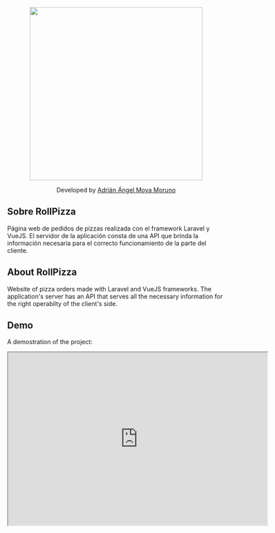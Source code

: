 <div align="center">
    <img width="400" src="https://www.driangel.com/img/LoguitoRollPizza.png"></img>
</div>
<p align="center">
    Developed by <a href="https://www.driangel.com">Adrián Ángel Moya Moruno</a>
</p>

## Sobre RollPizza

Página web de pedidos de pizzas realizada con el framework Laravel y VueJS. El servidor de la aplicación consta de una API que brinda la información necesaria para el correcto funcionamiento de la parte del cliente.

## About RollPizza

Website of pizza orders made with Laravel and VueJS frameworks. The application's server has an API that serves all the necessary information for the right operabilty of the client's side.

## Demo

A demostration of the project:
<iframe width="600" height="400" src="https://www.youtube.com/embed/u0T68uv6OjM"></iframe>


